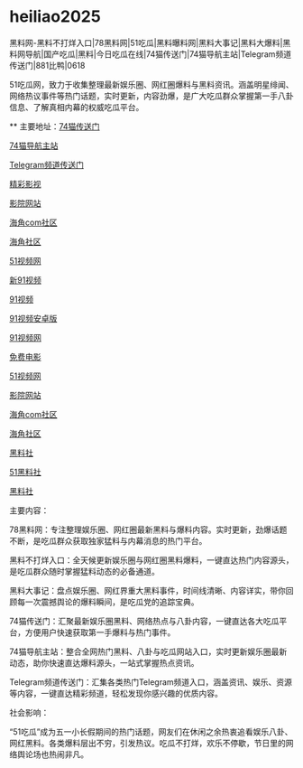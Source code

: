 # heiliao2025
黑料网-黑料不打烊入口|78黑料网|51吃瓜|黑料曝料网|黑料大事记|黑料大爆料|黑料网导航|国产吃瓜|黑料|今日吃瓜在线|74猫传送门|74猫导航主站|Telegram频道传送门|881比鸭|0618

51吃瓜网，致力于收集整理最新娱乐圈、网红圈爆料与黑料资讯。涵盖明星绯闻、网络热议事件等热门话题，实时更新，内容劲爆，是广大吃瓜群众掌握第一手八卦信息、了解真相内幕的权威吃瓜平台。

** 主要地址：<a href="https://74mao.com/">74猫传送门</a>

<a href="https://74mao.com/">74猫导航主站</a>

<a href="https://74mao.com/">Telegram频道传送门</a>

<a href="https://hj-216.pages.dev/">精彩影视</a>

<a href="https://hj-218.pages.dev/">影院网站</a>

<a href="https://hj-219.pages.dev/">海角com社区</a>

<a href="https://hj-224.pages.dev/">海角社区</a>

<a href="https://hj-1301.pages.dev/">51视频网</a>

<a href="https://hj-700.pages.dev/">新91视频</a>

<a href="https://hj-712.pages.dev/">91视频</a>

<a href="https://hj-715.pages.dev/">91视频安卓版</a>

<a href="https://hj-686.pages.dev/">91视频网</a>

<a href="https://hj-689.pages.dev/">免费电影</a>

<a href="https://hj-1301.pages.dev/">51视频网</a>

<a href="https://hj-218.pages.dev/">影院网站</a>

<a href="https://hj-219.pages.dev/">海角com社区</a>

<a href="https://hj-224.pages.dev/">海角社区</a>

<a href="https://hls-15.pages.dev/">黑料社</a>

<a href="https://hls-17.pages.dev/">51黑料社</a>

<a href="https://hls-19.pages.dev/">黑料社</a>

主要内容：

78黑料网：专注整理娱乐圈、网红圈最新黑料与爆料内容。实时更新，劲爆话题不断，是吃瓜群众获取独家猛料与内幕消息的热门平台。

黑料不打烊入口：全天候更新娱乐圈与网红圈黑料爆料，一键直达热门内容源头，是吃瓜群众随时掌握猛料动态的必备通道。

黑料大事记：盘点娱乐圈、网红界重大黑料事件，时间线清晰、内容详实，带你回顾每一次震撼舆论的爆料瞬间，是吃瓜党的追踪宝典。

74猫传送门：汇聚最新娱乐圈黑料、网络热点与八卦内容，一键直达各大吃瓜平台，方便用户快速获取第一手爆料与热门事件。

74猫导航主站：整合全网热门黑料、八卦与吃瓜网站入口，实时更新娱乐圈最新动态，助你快速直达爆料源头，一站式掌握热点资讯。

Telegram频道传送门：汇集各类热门Telegram频道入口，涵盖资讯、娱乐、资源等内容，一键直达精彩频道，轻松发现你感兴趣的优质内容。

社会影响：

“51吃瓜”成为五一小长假期间的热门话题，网友们在休闲之余热衷追看娱乐八卦、网红黑料。各类爆料层出不穷，引发热议。吃瓜不打烊，欢乐不停歇，节日里的网络舆论场也热闹非凡。
